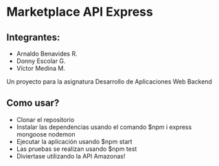# Marketplace API Express
## Integrantes:
* Arnaldo Benavides R.
* Donny Escolar G.
* Víctor Medina M.

Un proyecto para la asignatura Desarrollo de Aplicaciones Web Backend

## Como usar?
- Clonar el repositorio
- Instalar las dependencias usando el comando $npm i express mongoose nodemon
- Ejecutar la aplicación usando $npm start
- Las pruebas se realizan usando $npm test
- Diviertase utilizando la API Amazonas!
